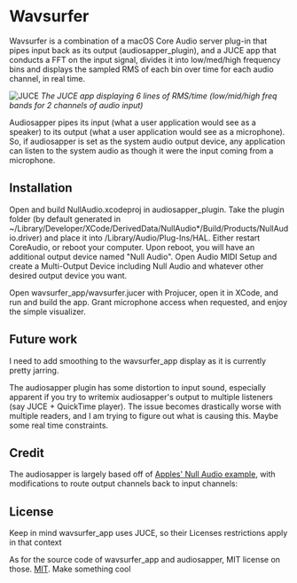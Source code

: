 # Wavsurfer

Wavsurfer is a combination of a macOS Core Audio server plug-in that pipes input back as its output (audiosapper_plugin), and a JUCE app that conducts a FFT on the input signal, divides it into low/med/high frequency bins and displays the sampled RMS of each bin over time for each audio channel, in real time.

![JUCE](https://github.com/AurimasBalciunas/wavsurfer/assets/56936689/4b18653d-daf4-4cb9-9181-0ec526b0aef5)
*The JUCE app displaying 6 lines of RMS/time (low/mid/high freq bands for 2 channels of audio input)*

Audiosapper pipes its input (what a user application would see as a speaker) to its output (what a user application would see as a microphone). So, if audiosapper is set as the system audio output device, any application can listen to the system audio as though it were the input coming from a microphone.

## Installation

Open and build NullAudio.xcodeproj in audiosapper_plugin. Take the plugin folder (by default generated in ~/Library/Developer/XCode/DerivedData/NullAudio*/Build/Products/NullAudio.driver) and place it into /Library/Audio/Plug-Ins/HAL. Either restart CoreAudio, or reboot your computer. Upon reboot, you will have an additional output device named "Null Audio". Open Audio MIDI Setup and create a Multi-Output Device including Null Audio and whatever other desired output device you want.

Open wavsurfer_app/wavsurfer.jucer with Projucer, open it in XCode, and run and build the app. Grant microphone access when requested, and enjoy the simple visualizer. 

## Future work
I need to add smoothing to the wavsurfer_app display as it is currently pretty jarring.

The audiosapper plugin has some distortion to input sound, especially apparent if you try to writemix audiosapper's output to multiple listeners (say JUCE + QuickTime player). The issue becomes drastically worse with multiple readers, and I am trying to figure out what is causing this. Maybe some real time constraints. 

## Credit
The audiosapper is largely based off of [Apples' Null Audio example](https://developer.apple.com/documentation/coreaudio/creating_an_audio_server_driver_plug-in/), with modifications to route output channels back to input channels: 

## License

Keep in mind wavsurfer_app uses JUCE, so their Licenses restrictions apply in that context

As for the source code of wavsurfer_app and audiosapper, MIT license on those.
[MIT](https://choosealicense.com/licenses/mit/). Make something cool
